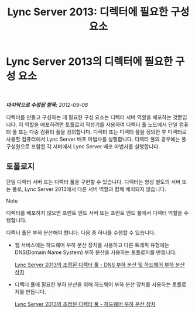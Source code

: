 ﻿---
title: 'Lync Server 2013: 디렉터에 필요한 구성 요소'
TOCTitle: 디렉터에 필요한 구성 요소
ms:assetid: 15c7c8d4-b93f-4386-b2d1-d76dab8f801e
ms:mtpsurl: https://technet.microsoft.com/ko-kr/library/Gg398228(v=OCS.15)
ms:contentKeyID: 49302912
ms.date: 08/10/2015
mtps_version: v=OCS.15
ms.translationtype: HT
---

# Lync Server 2013의 디렉터에 필요한 구성 요소

 

_**마지막으로 수정된 항목:** 2012-09-08_

디렉터를 만들고 구성하는 데 필요한 구성 요소는 디렉터 서버 역할을 배포하는 것뿐입니다. 이 역할을 배포하려면 토폴로지 작성기를 사용하여 디렉터 풀 노드에서 단일 컴퓨터 풀 또는 다중 컴퓨터 풀을 정의합니다. 디렉터 또는 디렉터 풀을 정의한 후 디렉터로 사용할 컴퓨터에서 Lync Server 배포 마법사를 실행합니다. 디렉터 풀의 경우에는 풀 구성원으로 포함할 각 서버에서 Lync Server 배포 마법사를 실행합니다.

## 토폴로지

단일 디렉터 서버 또는 디렉터 풀을 구현할 수 있습니다. 디렉터는 항상 별도의 서버 또는 풀로, Lync Server 2013에서 다른 서버 역할과 함께 배치되지 않습니다.


> [!NOTE]
> 디렉터를 배포하지 않으면 프런트 엔드 서버 또는 프런트 엔드 풀에서 디렉터 역할을 수행합니다.



디렉터 풀은 부하 분산해야 합니다. 다음 중 하나를 수행할 수 있습니다.

  - 웹 서비스에는 하드웨어 부하 분산 장치를 사용하고 다른 트래픽 유형에는 DNS(Domain Name System) 부하 분산을 사용하는 토폴로지를 만듭니다.
    
    [Lync Server 2013의 조정된 디렉터 풀 - DNS 부하 분산 및 하드웨어 부하 분산 장치](lync-server-2013-scaled-director-pool-dns-load-balancing-and-hardware-load-balancer.md)

  - 디렉터 풀에 필요한 부하 분산을 위해 하드웨어 부하 분산 장치를 사용하는 토폴로지를 만듭니다.
    
    [Lync Server 2013의 조정된 디렉터 풀 - 하드웨어 부하 분산 장치](lync-server-2013-scaled-director-pool-hardware-load-balancer.md)


